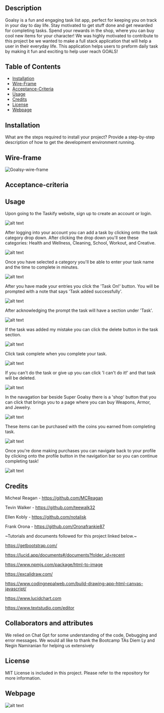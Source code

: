 # <Goalsy>

## Description

Goalsy is a  fun and engaging task list app, perfect for keeping you on track in your day to day life. Stay motivated to get stuff done and get rewarded for completing tasks. Spend your rewards in the shop, where you can buy cool new items for your character! We was highly motivated to contribute to this project be we wanted to make a full stack application that will help a user in their everyday life. This application helps users to preform daily task by making it fun and exciting to help user reach GOALS!

## Table of Contents


- [Installation](#installation)
- [Wire-Frame](#wire-frame)
- [Acceptance-Criteria](#acceptance-criteria)
- [Usage](#usage)
- [Credits](#credits)
- [License](#license)
- [Webpage](#webpage)

## Installation

What are the steps required to install your project? Provide a step-by-step description of how to get the development environment running.


## Wire-frame 

![Goalsy-wire-frame](public/images/Goalsy-wireframe.png)


## Acceptance-criteria

## Usage

Upon going to the Taskify website, sign up to create an account or login.

![alt text](public/images/signup-page.png)

 After logging into your account you can add a task by clicking onto the task category drop down. After clicking the drop down you'll see these categories: Health and Wellness, Cleaning, School, Workout, and Creative. 
 
 ![alt text](public/images/dropdown.png)

 Once you have selected a category you'll be able to enter your task name and the time to complete in minutes.
 
 ![alt text](public/images/name-and-time.png)
 
  After you have made your entries you click the 'Task On!' button. You will be prompted with a note that says 'Task added successfully'.
  
 ![alt text](public/images/taskb.png)
  
   After acknowledging the prompt the task will have a section under 'Task'.
   
 ![alt text](public/images/addedtask.png)
   
 If the task was added my mistake you can click the delete button in the task section.
    
 ![alt text](public/images/delete-b.png)
    
  Click task complete when you complete your task.

 ![alt text](public/images/complete.png)
     
  If you can't do the task or give up you can click 'I can't do it!' and that task will be deleted.
    
   ![alt text](public/images/i-can't.png)
    
   In the navagation bar beside Super Goalsy there is a 'shop' button that you can click that brings you to a page where you can buy Weapons, Armor, and Jewelry.
     
   ![alt text](public/images/shop.png)
     
   These items can be purchased with the coins you earned from completing task.
      
   ![alt text](public/images/shop-page.png)

   Once you're done making purchases you can navigate back to your profile by clicking onto the profile button in the navigation bar so you can continue completing task!

![alt text](public/images/proflie-b.png)

## Credits

Micheal Reagan - https://github.com/MCReagan

Tevin Walker - https://github.com/teewalk32

Ellen Kobly - https://github.com/notalisk

Frank Orona - https://github.com/Oronafrankie87

   ~Tutorials and documents followed for this project linked below.~


https://getbootstrap.com/

https://lucid.app/documents#/documents?folder_id=recent

https://www.npmjs.com/package/html-to-image

https://excalidraw.com/

https://www.codingnepalweb.com/build-drawing-app-html-canvas-javascript/

https://www.lucidchart.com

https://www.textstudio.com/editor

## Collaborators and attributes

We relied on Chat Gpt for some understanding of the code, Debugging and error messages.  We would all like to thank the Bootcamp TAs Diem Ly and Negin Namiranian for helping us extensively 


## License

MIT License is included in this project. Please refer to the repository for more information.



## Webpage

![alt text](assets/images/screenshot.png)
